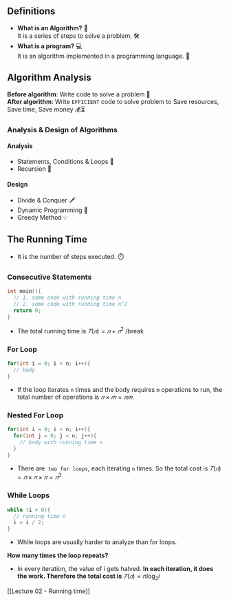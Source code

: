 ## Definitions
- **What is an Algorithm?** 🤔  
  It is a series of steps to solve a problem. 🛠️  
- **What is a program?** 💻  
  It is an algorithm implemented in a programming language. 🚀  

## Algorithm Analysis
**Before algorithm**: Write code to solve a problem 📝  
**After algorithm**: Write `EFFICIENT` code to solve problem to Save resources, Save time, Save money 💰⏳  

### Analysis & Design of Algorithms
#### Analysis
- Statements, Conditions & Loops 🔄  
- Recursion 🔄  
#### Design
- Divide & Conquer 🗡️  
- Dynamic Programming 🔄  
- Greedy Method 💡  

## The Running Time
- It is the number of steps executed. ⏱️  
### Consecutive Statements
```cpp
int main(){
  // 1. some code with running time n
  // 2. some code with running time n^2
  return 0;
}
```
- The total running time is $𝑇(𝑛) = 𝑛 + 𝑛^2$
/break
### For Loop
```cpp
for(int i = 0; i < n; i++){
  // body
}
```
- If the loop iterates `n` times and the body requires `m` operations to run, the total number of operations is $𝑛 × 𝑚 = 𝑛𝑚$.  

### Nested For Loop
```cpp
for(int i = 0; i < n; i++){
  for(int j = 0; j < n; j++){
    // body with running time n
  }
}
```
- There are` two for loops`, each iterating `n` times. So the total cost is $𝑇(𝑛) = 𝑛×𝑛×𝑛 =𝑛^3$

### While Loops
```cpp
while (i > 0){
  // running time n
  i = i / 2;
}
```
 * While loops are usually harder to analyze than for loops.

**How many times the loop repeats?**  
* In every iteration, the value of i gets halved. **In each iteration, it does the work. Therefore the total cost is** $𝑇(𝑛) = n \log_2{i}$

[[Lecture 02 - Running time]]